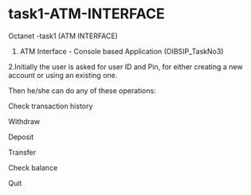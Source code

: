 # task1-ATM-INTERFACE
Octanet -task1 (ATM INTERFACE)
1. ATM Interface - Console based Application (OIBSIP_TaskNo3)
 
2.Initially the user is asked for user ID and Pin, for either creating a new account or using an existing one.

Then he/she can do any of these operations:

Check transaction history

Withdraw

Deposit

Transfer

Check balance

Quit
